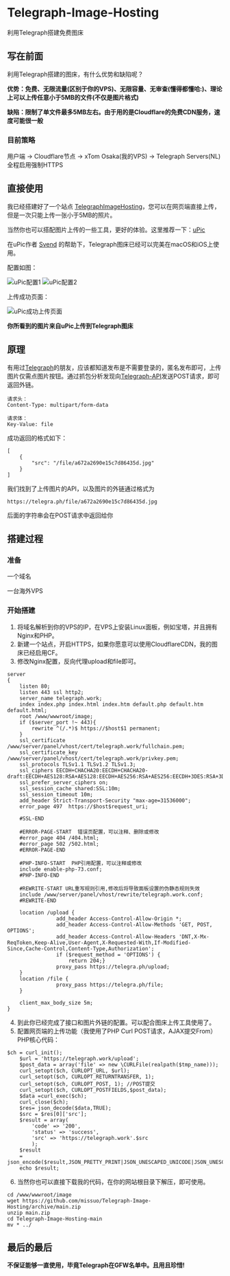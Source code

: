 # Telegraph-Image-Hosting
利用Telegraph搭建免费图床

## 写在前面
利用Telegraph搭建的图床，有什么优势和缺陷呢？

**优势：免费、无限流量(区别于你的VPS)、无限容量、无审查(懂得都懂哈:)、理论上可以上传任意小于5MB的文件(不仅是图片格式)** 

**缺陷：限制了单文件最多5MB左右。由于用的是Cloudflare的免费CDN服务，速度可能很一般**

### 目前策略

用户端 -> Cloudflare节点 -> xTom Osaka(我的VPS) -> Telegraph Servers(NL) 全程启用强制HTTPS

## 直接使用
我已经搭建好了一个站点 [TelegraphImageHosting](https://telegraph.work)，您可以在网页端直接上传，但是一次只能上传一张小于5MB的照片。

当然你也可以搭配图片上传的一些工具，更好的体验。这里推荐一下：[uPic](https://github.com/gee1k/uPic)

在uPic作者 [Svend](https://github.com/gee1k/) 的帮助下，Telegraph图床已经可以完美在macOS和iOS上使用。

配置如图：

![uPic配置1](https://telegraph.work/file/f9e9d47869a16477187ef.png) 
![uPic配置2](https://telegraph.work/file/eab7ab4db54e7c871d404.png) 

上传成功页面： 

![uPic成功上传页面](https://telegraph.work/file/1c7b7567e72670755562b.png)

**你所看到的图片来自uPic上传到Telegraph图床**

## 原理
有用过[Telegraph](https://telegra.ph)的朋友，应该都知道发布是不需要登录的，匿名发布即可，上传图片仅需点图片按钮。通过抓包分析发现向[Telegraph-API](https://telegra.ph/upload)发送POST请求，即可返回外链。
~~~
请求头：
Content-Type: multipart/form-data

请求体：
Key-Value: file
~~~

成功返回的格式如下：
~~~
[
    {
        "src": "/file/a672a2690e15c7d86435d.jpg"
    }
]
~~~
我们找到了上传图片的API，以及图片的外链通过格式为 
~~~
https://telegra.ph/file/a672a2690e15c7d86435d.jpg
~~~
后面的字符串会在POST请求中返回给你

## 搭建过程

### 准备

一个域名 

一台海外VPS

### 开始搭建
1. 将域名解析到你的VPS的IP，在VPS上安装Linux面板，例如宝塔，并且拥有Nginx和PHP。 
2. 新建一个站点，开启HTTPS，如果你愿意可以使用CloudflareCDN，我的图床已经启用CF。
3. 修改Nginx配置，反向代理upload和file即可。
~~~
server
{
    listen 80;
	listen 443 ssl http2;
    server_name telegraph.work;
    index index.php index.html index.htm default.php default.htm default.html;
    root /www/wwwroot/image;
    if ($server_port !~ 443){
        rewrite ^(/.*)$ https://$host$1 permanent;
    }
    ssl_certificate    /www/server/panel/vhost/cert/telegraph.work/fullchain.pem;
    ssl_certificate_key    /www/server/panel/vhost/cert/telegraph.work/privkey.pem;
    ssl_protocols TLSv1.1 TLSv1.2 TLSv1.3;
    ssl_ciphers EECDH+CHACHA20:EECDH+CHACHA20-draft:EECDH+AES128:RSA+AES128:EECDH+AES256:RSA+AES256:EECDH+3DES:RSA+3DES:!MD5;
    ssl_prefer_server_ciphers on;
    ssl_session_cache shared:SSL:10m;
    ssl_session_timeout 10m;
    add_header Strict-Transport-Security "max-age=31536000";
    error_page 497  https://$host$request_uri;

    #SSL-END
    
    #ERROR-PAGE-START  错误页配置，可以注释、删除或修改
    #error_page 404 /404.html;
    #error_page 502 /502.html;
    #ERROR-PAGE-END
    
    #PHP-INFO-START  PHP引用配置，可以注释或修改
    include enable-php-73.conf;
    #PHP-INFO-END
    
    #REWRITE-START URL重写规则引用,修改后将导致面板设置的伪静态规则失效
    include /www/server/panel/vhost/rewrite/telegraph.work.conf;
    #REWRITE-END
    
    location /upload {
                add_header Access-Control-Allow-Origin *;
                add_header Access-Control-Allow-Methods 'GET, POST, OPTIONS';
                add_header Access-Control-Allow-Headers 'DNT,X-Mx-ReqToken,Keep-Alive,User-Agent,X-Requested-With,If-Modified-Since,Cache-Control,Content-Type,Authorization';
                if ($request_method = 'OPTIONS') {
                	return 204;}
                proxy_pass https://telegra.ph/upload;
    }
    location /file {
                proxy_pass https://telegra.ph/file;
    }
  
    client_max_body_size 5m;
}
~~~
4. 到此你已经完成了接口和图片外链的配置。可以配合图床上传工具使用了。
5. 配置网页端的上传功能（我使用了PHP Curl POST请求，AJAX提交From）
PHP核心代码：
~~~
$ch = curl_init();
    $url = 'https://telegraph.work/upload';
    $post_data = array('file' => new \CURLFile(realpath($tmp_name)));
    curl_setopt($ch, CURLOPT_URL, $url);
    curl_setopt($ch, CURLOPT_RETURNTRANSFER, 1);
    curl_setopt($ch, CURLOPT_POST, 1); //POST提交
    curl_setopt($ch, CURLOPT_POSTFIELDS,$post_data);
    $data =curl_exec($ch);
    curl_close($ch);
    $res= json_decode($data,TRUE);
    $src = $res[0]['src'];
    $result = array(
        'code' => '200',
        'status' => 'success',
        'src' => 'https://telegraph.work'.$src
        );
    $result
    = json_encode($result,JSON_PRETTY_PRINT|JSON_UNESCAPED_UNICODE|JSON_UNESCAPED_SLASHES);
    echo $result;
~~~
6. 当然你也可以直接下载我的代码，在你的网站根目录下解压，即可使用。
~~~
cd /www/wwwroot/image
wget https://github.com/missuo/Telegraph-Image-Hosting/archive/main.zip
unzip main.zip
cd Telegraph-Image-Hosting-main
mv * ../
~~~
## 最后的最后
**不保证能够一直使用，毕竟Telegraph在GFW名单中。且用且珍惜!**
